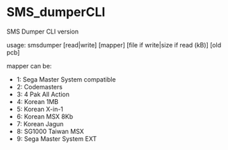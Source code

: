 # SMS_dumperCLI
SMS Dumper CLI version

usage:
smsdumper [read|write] [mapper] [file if write|size if read (kB)] [old pcb]
  
mapper can be:
  
  * 1: Sega Master System compatible
  * 2: Codemasters
  * 3: 4 Pak All Action
  * 4: Korean 1MB
  * 5: Korean X-in-1
  * 6: Korean MSX 8Kb
  * 7: Korean Jagun
  * 8: SG1000 Taiwan MSX
  * 9: Sega Master System EXT
